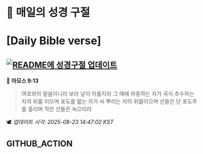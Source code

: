 # 🙏 매일의 성경 구절
# [Daily Bible verse]
## [![README에 성경구절 업데이트](https://github.com/DONGSUKA/first_test/actions/workflows/update-readme-bible.yml/badge.svg)](https://github.com/DONGSUKA/first_test/actions/workflows/update-readme-bible.yml)
<!-- START_BIBLE_VERSE -->
📖 **아모스 9:13**
> 여호와의 말씀이니라 보라 날이 이를지라 그 때에 파종하는 자가 곡식 추수하는 자의 뒤를 이으며 포도를 밟는 자가 씨 뿌리는 자의 뒤를이으며 산들은 단 포도주를 흘리며 작은 산들은 녹으리라

🕊️ _업데이트 시각: 2025-08-23 14:47:02 KST_
  <!-- END_BIBLE_VERSE -->
## GITHUB_ACTION
